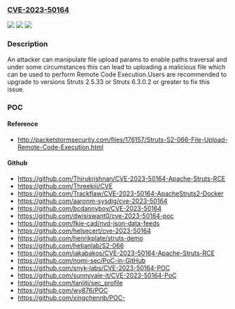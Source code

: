 ### [CVE-2023-50164](https://cve.mitre.org/cgi-bin/cvename.cgi?name=CVE-2023-50164)
![](https://img.shields.io/static/v1?label=Product&message=Apache%20Struts&color=blue)
![](https://img.shields.io/static/v1?label=Version&message=2.0.0%3C%3D%202.5.32%20&color=brighgreen)
![](https://img.shields.io/static/v1?label=Vulnerability&message=CWE-552%20Files%20or%20Directories%20Accessible%20to%20External%20Parties&color=brighgreen)

### Description

An attacker can manipulate file upload params to enable paths traversal and under some circumstances this can lead to uploading a malicious file which can be used to perform Remote Code Execution.Users are recommended to upgrade to versions Struts 2.5.33 or Struts 6.3.0.2 or greater to fix this issue.

### POC

#### Reference
- http://packetstormsecurity.com/files/176157/Struts-S2-066-File-Upload-Remote-Code-Execution.html

#### Github
- https://github.com/Thirukrishnan/CVE-2023-50164-Apache-Struts-RCE
- https://github.com/Threekiii/CVE
- https://github.com/Trackflaw/CVE-2023-50164-ApacheStruts2-Docker
- https://github.com/aaronm-sysdig/cve-2023-50164
- https://github.com/bcdannyboy/CVE-2023-50164
- https://github.com/dwisiswant0/cve-2023-50164-poc
- https://github.com/fkie-cad/nvd-json-data-feeds
- https://github.com/helsecert/cve-2023-50164
- https://github.com/henrikplate/struts-demo
- https://github.com/hetianlab/S2-066
- https://github.com/jakabakos/CVE-2023-50164-Apache-Struts-RCE
- https://github.com/nomi-sec/PoC-in-GitHub
- https://github.com/snyk-labs/CVE-2023-50164-POC
- https://github.com/sunnyvale-it/CVE-2023-50164-PoC
- https://github.com/tanjiti/sec_profile
- https://github.com/wy876/POC
- https://github.com/xingchennb/POC-

